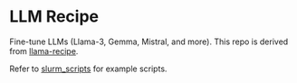 # LLM Recipe

Fine-tune LLMs (Llama-3, Gemma, Mistral, and more). This repo is derived from [llama-recipe](https://github.com/meta-llama/llama-recipes).

Refer to [slurm_scripts](slurm_scripts) for example scripts.